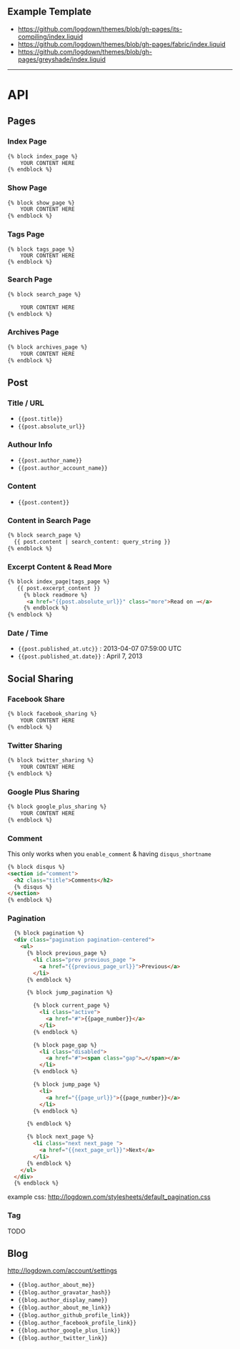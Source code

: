 ## Example Template

* <https://github.com/logdown/themes/blob/gh-pages/its-compiling/index.liquid>
* <https://github.com/logdown/themes/blob/gh-pages/fabric/index.liquid>
* <https://github.com/logdown/themes/blob/gh-pages/greyshade/index.liquid>

<hr>

# API

## Pages

### Index Page

```html
{% block index_page %}
    YOUR CONTENT HERE
{% endblock %}
```

### Show Page

```html
{% block show_page %}
    YOUR CONTENT HERE
{% endblock %}
```

### Tags Page

```
{% block tags_page %}
    YOUR CONTENT HERE
{% endblock %}
```

### Search Page

```html
{% block search_page %}

    YOUR CONTENT HERE
{% endblock %}
```

###  Archives Page

```html
{% block archives_page %}
    YOUR CONTENT HERE
{% endblock %}
```


## Post

### Title / URL

* `{{post.title}}`
* `{{post.absolute_url}}`

### Authour Info

* `{{post.author_name}}`
* `{{post.author_account_name}}`

### Content

* `{{post.content}}`

### Content in Search Page

```html
{% block search_page %}
  {{ post.content | search_content: query_string }}
{% endblock %}

```

### Excerpt Content & Read More

```html
{% block index_page|tags_page %}
   {{ post.excerpt_content }}
     {% block readmore %}
      <a href="{{post.absolute_url}}" class="more">Read on →</a>
     {% endblock %}
{% endblock %}
```

### Date / Time

* `{{post.published_at.utc}}` : 2013-04-07 07:59:00 UTC
* `{{post.published_at.date}}` : April  7, 2013


## Social Sharing

### Facebook Share

```html
{% block facebook_sharing %}
    YOUR CONTENT HERE
{% endblock %}

```

### Twitter Sharing

```html
{% block twitter_sharing %}
    YOUR CONTENT HERE
{% endblock %}

```

### Google Plus Sharing


```html
{% block google_plus_sharing %}
    YOUR CONTENT HERE
{% endblock %}

```

###  Comment

This only works when you `enable_comment` & having `disqus_shortname`

```html
{% block disqus %}
<section id="comment">
  <h2 class="title">Comments</h2>
  {% disqus %}
</section>
{% endblock %}
```

### Pagination

```html
  {% block pagination %}
  <div class="pagination pagination-centered">
    <ul>
      {% block previous_page %}
        <li class="prev previous_page ">
          <a href="{{previous_page_url}}">Previous</a>
        </li>
      {% endblock %}

      {% block jump_pagination %}

        {% block current_page %}
          <li class="active">
            <a href="#">{{page_number}}</a>
          </li>
        {% endblock %}

        {% block page_gap %}
          <li class="disabled">
            <a href="#"><span class="gap">…</span></a>
          </li>
        {% endblock %}

        {% block jump_page %}
          <li>
            <a href="{{page_url}}">{{page_number}}</a>
          </li>
        {% endblock %}

      {% endblock %}

      {% block next_page %}
        <li class="next next_page ">
          <a href="{{next_page_url}}">Next</a>
        </li>
      {% endblock %}
    </ul>
  </div>
  {% endblock %}
```

example css: <http://logdown.com/stylesheets/default_pagination.css>

### Tag

TODO


## Blog

<http://logdown.com/account/settings>

* `{{blog.author_about_me}}`
* `{{blog.author_gravatar_hash}}`
* `{{blog.author_display_name}}`
* `{{blog.author_about_me_link}}`
* `{{blog.author_github_profile_link}}`
* `{{blog.author_facebook_profile_link}}`
* `{{blog.author_google_plus_link}}`
* `{{blog.author_twitter_link}}`
